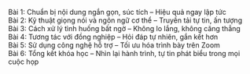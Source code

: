 Bài 1: Chuẩn bị nội dung ngắn gọn, súc tích – Hiệu quả ngay lập tức  
Bài 2: Kỹ thuật giọng nói và ngôn ngữ cơ thể – Truyền tải tự tin, ấn tượng  
Bài 3: Cách xử lý tình huống bất ngờ – Không lo lắng, không căng thẳng  
Bài 4: Tương tác với đồng nghiệp – Hỏi đáp tự nhiên, gắn kết hơn  
Bài 5: Sử dụng công nghệ hỗ trợ – Tối ưu hóa trình bày trên Zoom  
Bài 6: Tổng kết khóa học – Nhìn lại hành trình, tự tin phát biểu trong mọi cuộc họp